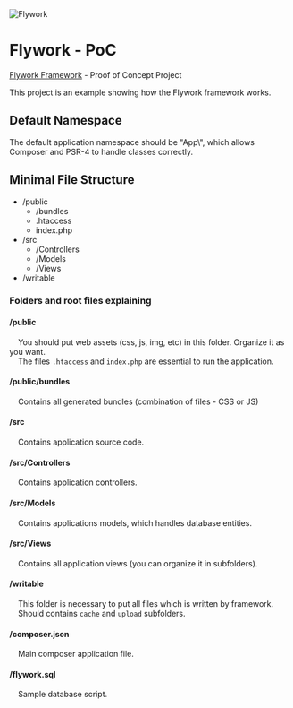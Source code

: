 <img src="https://www.interart.com/utils/logo-flywork2.png" alt="Flywork">

# Flywork - PoC

[Flywork Framework](https://github.com/silviodelgado/flywork) - Proof of Concept Project

This project is an example showing how the Flywork framework works.

## Default Namespace

The default application namespace should be "App\\", which allows Composer and PSR-4 to handle classes correctly.

## Minimal File Structure

* /public
  * /bundles
  * .htaccess
  * index.php
* /src
  * /Controllers
  * /Models
  * /Views
* /writable

### Folders and root files explaining

#### /public
&nbsp; &nbsp; You should put web assets (css, js, img, etc) in this folder. Organize it as you want.<br>
&nbsp; &nbsp; The files ```.htaccess``` and ```index.php``` are essential to run the application.

#### /public/bundles

&nbsp; &nbsp; Contains all generated bundles (combination of files - CSS or JS)

#### /src

&nbsp; &nbsp; Contains application source code.

#### /src/Controllers

&nbsp; &nbsp; Contains application controllers.

#### /src/Models

&nbsp; &nbsp; Contains applications models, which handles database entities.

#### /src/Views

&nbsp; &nbsp; Contains all application views (you can organize it in subfolders).

#### /writable

&nbsp; &nbsp; This folder is necessary to put all files which is written by framework.<br>
&nbsp; &nbsp; Should contains ```cache``` and ```upload``` subfolders.

#### /composer.json

&nbsp; &nbsp; Main composer application file.

#### /flywork.sql

&nbsp; &nbsp; Sample database script.